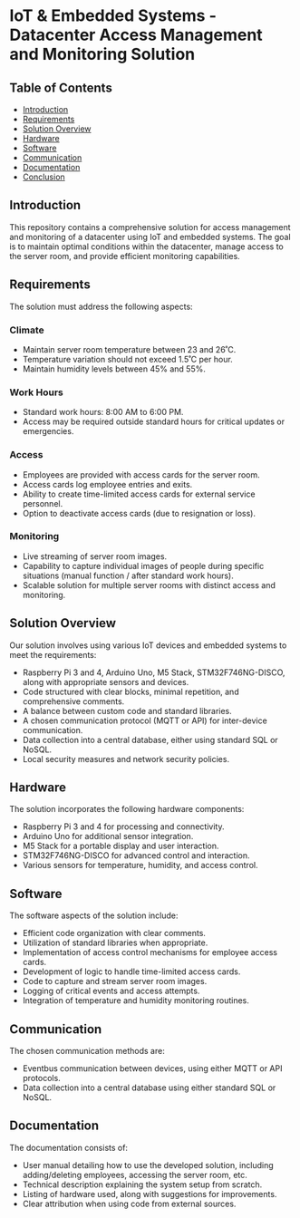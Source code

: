 # IoT & Embedded Systems - Datacenter Access Management and Monitoring Solution

## Table of Contents

- [Introduction](#introduction)
- [Requirements](#requirements)
- [Solution Overview](#solution-overview)
- [Hardware](#hardware)
- [Software](#software)
- [Communication](#communication)
- [Documentation](#documentation)
- [Conclusion](#conclusion)

## Introduction

This repository contains a comprehensive solution for access management and monitoring of a datacenter using IoT and embedded systems. The goal is to maintain optimal conditions within the datacenter, manage access to the server room, and provide efficient monitoring capabilities.

## Requirements

The solution must address the following aspects:

### Climate

- Maintain server room temperature between 23 and 26˚C.
- Temperature variation should not exceed 1.5˚C per hour.
- Maintain humidity levels between 45% and 55%.

### Work Hours

- Standard work hours: 8:00 AM to 6:00 PM.
- Access may be required outside standard hours for critical updates or emergencies.

### Access

- Employees are provided with access cards for the server room.
- Access cards log employee entries and exits.
- Ability to create time-limited access cards for external service personnel.
- Option to deactivate access cards (due to resignation or loss).

### Monitoring

- Live streaming of server room images.
- Capability to capture individual images of people during specific situations (manual function / after standard work hours).
- Scalable solution for multiple server rooms with distinct access and monitoring.

## Solution Overview

Our solution involves using various IoT devices and embedded systems to meet the requirements:

- Raspberry Pi 3 and 4, Arduino Uno, M5 Stack, STM32F746NG-DISCO, along with appropriate sensors and devices.
- Code structured with clear blocks, minimal repetition, and comprehensive comments.
- A balance between custom code and standard libraries.
- A chosen communication protocol (MQTT or API) for inter-device communication.
- Data collection into a central database, either using standard SQL or NoSQL.
- Local security measures and network security policies.

## Hardware

The solution incorporates the following hardware components:

- Raspberry Pi 3 and 4 for processing and connectivity.
- Arduino Uno for additional sensor integration.
- M5 Stack for a portable display and user interaction.
- STM32F746NG-DISCO for advanced control and interaction.
- Various sensors for temperature, humidity, and access control.

## Software

The software aspects of the solution include:

- Efficient code organization with clear comments.
- Utilization of standard libraries when appropriate.
- Implementation of access control mechanisms for employee access cards.
- Development of logic to handle time-limited access cards.
- Code to capture and stream server room images.
- Logging of critical events and access attempts.
- Integration of temperature and humidity monitoring routines.

## Communication

The chosen communication methods are:

- Eventbus communication between devices, using either MQTT or API protocols.
- Data collection into a central database using either standard SQL or NoSQL.

## Documentation

The documentation consists of:

- User manual detailing how to use the developed solution, including adding/deleting employees, accessing the server room, etc.
- Technical description explaining the system setup from scratch.
- Listing of hardware used, along with suggestions for improvements.
- Clear attribution when using code from external sources.
